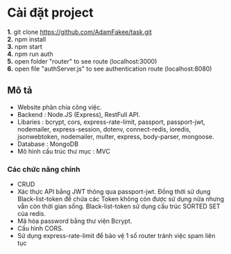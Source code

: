 # Cài đặt project
**1.** git clone https://github.com/AdamFakee/task.git <br>
**2.** npm install <br>
**3.** npm start <br>
**4.** npm run auth <br>
**5.** open folder "router" to see route (localhost:3000) <br>
**6.** open file "authServer.js" to see authentication route (localhost:8080) <br>

## Mô tả
* Website phân chia công việc.
* Backend : Node.JS (Express), RestFull API.
* Libaries : bcrypt, cors, express-rate-limit, passport, passport-jwt, nodemailer, express-session, dotenv, connect-redis, ioredis, jsonwebtoken, nodemailer, multer, express, body-parser, mongoose.
* Database : MongoDB
* Mô hình cấu trúc thư mục : MVC
  
### Các chức năng chính 
* CRUD 
* Xác thực API bằng JWT thông qua passport-jwt. Đồng thời sử dụng Black-list-token để chứa các Token không còn được sử dụng nữa nhưng vẫn còn thời gian sống. Black-list-token sử dụng cấu trúc SORTED SET của redis.
* Mã hóa password bằng thư viện Bcrypt.
* Cấu hình CORS.
* Sử dụng express-rate-limit để bảo vệ 1 số router tránh việc spam liên tục 
